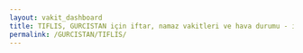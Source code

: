 ```yaml
---
layout: vakit_dashboard
title: TIFLIS, GURCISTAN için iftar, namaz vakitleri ve hava durumu - ilçe/eyalet seç
permalink: /GURCISTAN/TIFLIS/
---
```


<script type="text/javascript">
  var GLOBAL_COUNTRY = 'GURCISTAN';
  var GLOBAL_CITY = 'TIFLIS';
  var GLOBAL_STATE = '';
  var lat = 72;
  var lon = 21;
</script>
